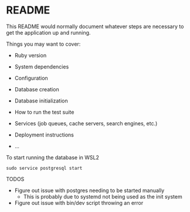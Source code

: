 # README

This README would normally document whatever steps are necessary to get the
application up and running.

Things you may want to cover:

* Ruby version

* System dependencies

* Configuration

* Database creation

* Database initialization

* How to run the test suite

* Services (job queues, cache servers, search engines, etc.)

* Deployment instructions

* ...

To start running the database in WSL2
```
sudo service postgresql start
```

TODOS
- Figure out issue with postgres needing to be started manually
  - This is probably due to systemd not being used as the init system
- Figure out issue with bin/dev script throwing an error